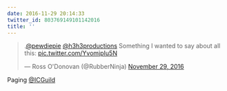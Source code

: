 ```yaml
---
date: 2016-11-29 20:14:33
twitter_id: 803769149101142016
title: ''
---
```


<blockquote class="twitter-tweet"><p lang="en" dir="ltr">.<a href="https://twitter.com/pewdiepie?ref_src=twsrc%5Etfw">@pewdiepie</a> <a href="https://twitter.com/h3h3productions?ref_src=twsrc%5Etfw">@h3h3productions</a> Something I wanted to say about all this: <a href="https://t.co/YvomjpIu5N">pic.twitter.com/YvomjpIu5N</a></p>&mdash; Ross O&#39;Donovan (@RubberNinja) <a href="https://twitter.com/RubberNinja/status/803730521251418112?ref_src=twsrc%5Etfw">November 29, 2016</a></blockquote>
<script async src="https://platform.twitter.com/widgets.js" charset="utf-8"></script>

Paging [@ICGuild](https://twitter.com/ICGuild)
